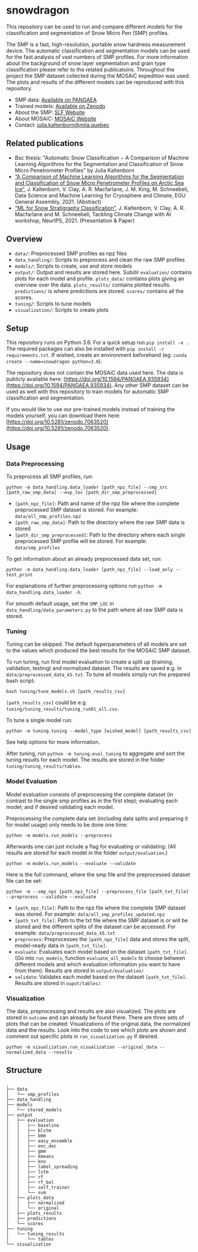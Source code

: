 # snowdragon

This repository can be used to run and compare different models for the classification and segmentation of Snow Micro Pen (SMP) profiles.  

The SMP is a fast, high-resolution, portable snow hardness measurement device. The automatic classification and segmentation models can be used for the fast analysis of vast numbers of SMP profiles. For more information about the background of snow layer segmentation and grain type classification please refer to the related publicatoins. Throughout the project the SMP dataset collected during the MOSAiC expedition was used. The plots and results of the different models can be reproduced with this repository.

* SMP data: [Available on PANGAEA](https://doi.org/10.1594/PANGAEA.935934)
* Trained models: [Available on Zenodo](https://doi.org/10.5281/zenodo.7063520)
* About the SMP: [SLF Website](https://www.slf.ch/en/ueber-das-slf/versuchsanlagen-und-labors/kaeltelabor/snowmicropenr.html)
* About MOSAiC: [MOSAiC Website](https://mosaic-expedition.org/)
* Contact: [julia.kaltenborn@mila.quebec](mailto:julia.kaltenborn@mila.quebec)

## Related publications
* Bsc thesis: "Automatic Snow Classification − A Comparison of Machine Learning Algorithms for the Segmentation and Classification of Snow Micro Penetrometer Profiles" by Julia Kaltenborn
* [“A Comparison of Machine Learning Algorithms for the Segmentation and Classification of Snow Micro Penetrometer Profiles on Arctic Sea Ice”](https://meetingorganizer.copernicus.org/EGU21/EGU21-15637.html), J. Kaltenborn, V. Clay, A. R. Macfarlane, J. M. King, M. Schneebeli, Data Science and Machine Learning for Cryosphere and Climate, EGU General Assembly, 2021. (Abstract)
* [“ML for Snow Stratigraphy Classification”](https://www.climatechange.ai/papers/neurips2021/48), J. Kaltenborn, V. Clay, A. R. Macfarlane and M. Schneebeli, Tackling Climate Change with AI workshop, NeurIPS, 2021. (Presentation & Paper)


## Overview

* ``data/``: Preprocessed SMP profiles as npz files
* ``data_handling/``: Scripts to preprocess and clean the raw SMP profiles
* ``models/``: Scripts to create, use and store models
* ``output/``: Output and results are stored here. Subdir ``evaluation/`` contains plots for each model and profile. ``plots_data/`` contains plots giving an overview over the data. ``plots_results/`` contains plotted results. ``predictions/`` is where predictions are stored. ``scores/`` contains all the scores.
* ``tuning/``: Scripts to tune models
* ``visualization/``: Scripts to create plots

## Setup

This repository runs on Python 3.6. For a quick setup run ``pip install -e .`` The required packages can also be installed with ``pip install -r requirements.txt``. If wished, create an environment beforehand (eg: ``conda create --name=snowdragon python=3.6``).  

The repository does not contain the MOSAiC data used here. The data is publicly available here: [https://doi.org/10.1594/PANGAEA.935934](https://doi.org/10.1594/PANGAEA.935934). Any other SMP dataset can be used as well with this repository to train models for automatic SMP classification and segmentation.

If you would like to use our pre-trained models instead of training the models yourself, you can download them here: [https://doi.org/10.5281/zenodo.7063520](https://doi.org/10.5281/zenodo.7063520).

## Usage

<!--- TODO
### Prediction with Pretrained Models

If you want to predict some SMP profiles with the models that were trained on the MOSAiC data, the following steps apply:

1. Download the desired models from this [Google Drive Folder](https://drive.google.com/drive/folders/1Rfze6Q95O_zkBbwU67I8eQCl5KFnGayv?usp=sharing). TODO
(Later also from zenodo!)

2. Put the downloaded models into the directory ``snowdragon/models/stored_models/``.

3. Predict all the smp profiles in one directory:

```
python predict.py [arg1] [arg2] #TODO
```

The predicted .ini files can be found in ``snowdragon/output/predictions/MODEL/``.
--->

### Data Preprocessing

To preprocess all SMP profiles, run:

```
python -m data_handling.data_loader [path_npz_file] --smp_src [path_raw_smp_data] --exp_loc [path_dir_smp_preprocessed]
```

* ``[path_npz_file]``: Path and name of the npz file where the complete preprocessed SMP dataset is stored. For example: ``data/all_smp_profiles.npz``
* ``[path_raw_smp_data]``: Path to the directory where the raw SMP data is stored
* ``[path_dir_smp_preprocessed]``: Path to the directory where each single preprocessed SMP profile will be stored. For example: ``data/smp_profiles``

To get information about an already preprocessed data set, run:
```
python -m data_handling.data_loader [path_npz_file] --load_only --test_print
```

For explanations of further preprocessing options run ``python -m data_handling.data_loader -h``.

For smooth default usage, set the ``SMP_LOC`` in ``data_handling/data_parameters.py`` to the path where all raw SMP data is stored.

### Tuning

Tuning can be skipped. The default hyperparameters of all models are set to the values which produced the best results for the MOSAiC SMP dataset.

To run tuning, run first model evaluation to create a split up (training, validation, testing) and normalized dataset. The results are saved e.g. in ``data/preprocessed_data_k5.txt``. To tune all models simply run the prepared bash script:

```
bash tuning/tune_models.sh [path_results_csv]
```

``[path_results_csv]`` could be e.g. ``tuning/tuning_results/tuning_run01_all.csv``.

To tune a single model run:

```
python -m tuning.tuning --model_type [wished_model] [path_results_csv]
```
See help options for more information.

After tuning, run ``python -m tuning.eval_tuning`` to aggregate and sort the tuning results for each model. The results are stored in the folder ``tuning/tuning_results/tables``.


### Model Evaluation

Model evaluation consists of preprocessing the complete dataset (in contrast to the single smp profiles as in the first step); evaluating each model; and if desired validating each model.

Preprocessing the complete data set (including data splits and preparing it for model usage) only needs to be done one time:

```
python -m models.run_models --preprocess
```

Afterwards one can just include a flag for evaluating or validating: (All results are stored for each model in the folder ``output/evaluation``.)

```
python -m models.run_models --evaluate --validate
```

Here is the full command, where the smp file and the preprocessed dataset file can be set:

```
python -m --smp_npz [path_npz_file] --preprocess_file [path_txt_file] --preprocess --validate --evaluate
```

* ``[path_npz_file]``: Path to the npz file where the complete SMP dataset was stored. For example: ``data/all_smp_profiles_updated.npz``
* ``[path_txt_file]``: Path to the txt file where the SMP dataset is or will be stored and the different splits of the dataset can be accessed. For example: ``data/preprocessed_data_k5.txt``
* ``preprocess``: Preprocesses the ``[path_npz_file]`` data and stores the split, model-ready data in ``[path_txt_file]``.
* ``evaluate``: Evaluates each model based on the dataset ``[path_txt_file]``. (Go into ``run_models``, function ``evaluate_all_models`` to choose between different models and which evaluation information you want to have from them). Results are stored in ``output/evaluation/``
* ``validate``: Validates each model based on the dataset ``[path_txt_file]``. Results are stored in ``ouput/tables/``.

### Visualization

The data, preprocessing and results are also visualized. The plots are stored in ``outcome`` and can already be found there. There are three sets of plots that can be created: Visualizations of the original data, the normalized data and the results. Look into the code to see which plots are shown and comment out specific plots in ``run_visualization.py`` if desired.

```
python -m visualization.run_visualization --original_data --normalized_data --results
```

## Structure

```
.
├── data
│   └── smp_profiles
├── data_handling
├── models
│   └── stored_models
├── output
│   ├── evaluation
│   │   ├── baseline
│   │   ├── blstm
│   │   ├── bmm
│   │   ├── easy_ensemble
│   │   ├── enc_dec
│   │   ├── gmm
│   │   ├── kmeans
│   │   ├── knn
│   │   ├── label_spreading
│   │   ├── lstm
│   │   ├── rf
│   │   ├── rf_bal
│   │   ├── self_trainer
│   │   └── svm
│   ├── plots_data
│   │   ├── normalized
│   │   └── original
│   ├── plots_results
│   ├── predictions
│   └── scores
├── tuning
│   └── tuning_results
│       └── tables
└── visualization
```

